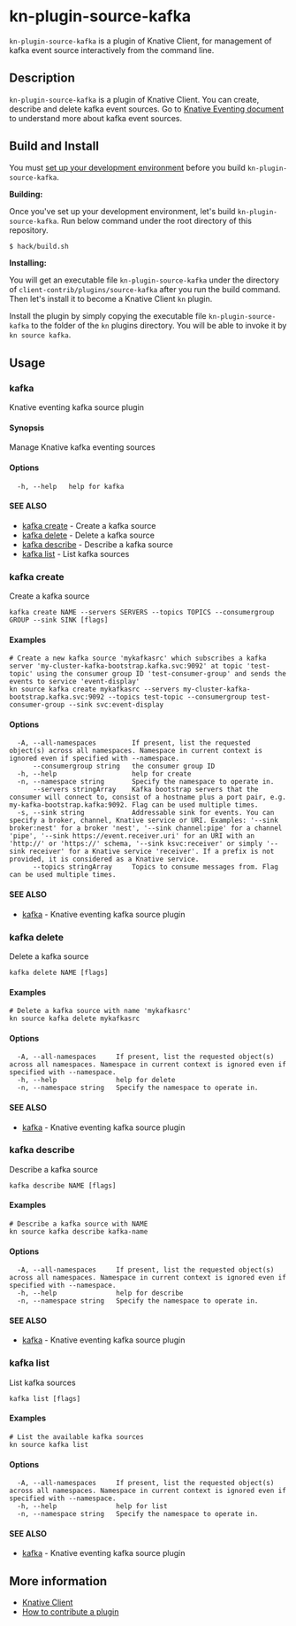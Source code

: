 # kn-plugin-source-kafka

`kn-plugin-source-kafka` is a plugin of Knative Client, for management of kafka
event source interactively from the command line.

## Description

`kn-plugin-source-kafka` is a plugin of Knative Client. You can create, describe
and delete kafka event sources. Go to
[Knative Eventing document](https://knative.dev/docs/eventing/samples/kafka/source/)
to understand more about kafka event sources.

## Build and Install

You must
[set up your development environment](https://github.com/knative/client/blob/master/docs/DEVELOPMENT.md#prerequisites)
before you build `kn-plugin-source-kafka`.

**Building:**

Once you've set up your development environment, let's build
`kn-plugin-source-kafka`. Run below command under the root directory of this
repository.

```sh
$ hack/build.sh
```

**Installing:**

You will get an executable file `kn-plugin-source-kafka` under the directory of
`client-contrib/plugins/source-kafka` after you run the build command. Then
let's install it to become a Knative Client `kn` plugin.

Install the plugin by simply copying the executable file
`kn-plugin-source-kafka` to the folder of the `kn` plugins directory. You will
be able to invoke it by `kn source kafka`.

## Usage

### kafka

Knative eventing kafka source plugin

#### Synopsis

Manage Knative kafka eventing sources

#### Options

```
  -h, --help   help for kafka
```

#### SEE ALSO

- [kafka create](#kafka-create) - Create a kafka source
- [kafka delete](#kafka-delete) - Delete a kafka source
- [kafka describe](#kafka-describe) - Describe a kafka source
- [kafka list](#kafka-list) - List kafka sources

### kafka create

Create a kafka source

```
kafka create NAME --servers SERVERS --topics TOPICS --consumergroup GROUP --sink SINK [flags]
```

#### Examples

```
# Create a new kafka source 'mykafkasrc' which subscribes a kafka server 'my-cluster-kafka-bootstrap.kafka.svc:9092' at topic 'test-topic' using the consumer group ID 'test-consumer-group' and sends the events to service 'event-display'
kn source kafka create mykafkasrc --servers my-cluster-kafka-bootstrap.kafka.svc:9092 --topics test-topic --consumergroup test-consumer-group --sink svc:event-display
```

#### Options

```
  -A, --all-namespaces         If present, list the requested object(s) across all namespaces. Namespace in current context is ignored even if specified with --namespace.
      --consumergroup string   the consumer group ID
  -h, --help                   help for create
  -n, --namespace string       Specify the namespace to operate in.
      --servers stringArray    Kafka bootstrap servers that the consumer will connect to, consist of a hostname plus a port pair, e.g. my-kafka-bootstrap.kafka:9092. Flag can be used multiple times.
  -s, --sink string            Addressable sink for events. You can specify a broker, channel, Knative service or URI. Examples: '--sink broker:nest' for a broker 'nest', '--sink channel:pipe' for a channel 'pipe', '--sink https://event.receiver.uri' for an URI with an 'http://' or 'https://' schema, '--sink ksvc:receiver' or simply '--sink receiver' for a Knative service 'receiver'. If a prefix is not provided, it is considered as a Knative service.
      --topics stringArray     Topics to consume messages from. Flag can be used multiple times.
```

#### SEE ALSO

- [kafka](#kafka) - Knative eventing kafka source plugin

### kafka delete

Delete a kafka source

```
kafka delete NAME [flags]
```

#### Examples

```
# Delete a kafka source with name 'mykafkasrc'
kn source kafka delete mykafkasrc
```

#### Options

```
  -A, --all-namespaces     If present, list the requested object(s) across all namespaces. Namespace in current context is ignored even if specified with --namespace.
  -h, --help               help for delete
  -n, --namespace string   Specify the namespace to operate in.
```

#### SEE ALSO

- [kafka](#kafka) - Knative eventing kafka source plugin

### kafka describe

Describe a kafka source

```
kafka describe NAME [flags]
```

#### Examples

```
# Describe a kafka source with NAME
kn source kafka describe kafka-name
```

#### Options

```
  -A, --all-namespaces     If present, list the requested object(s) across all namespaces. Namespace in current context is ignored even if specified with --namespace.
  -h, --help               help for describe
  -n, --namespace string   Specify the namespace to operate in.
```

#### SEE ALSO

- [kafka](#kafka) - Knative eventing kafka source plugin

### kafka list

List kafka sources

```
kafka list [flags]
```

#### Examples

```
# List the available kafka sources
kn source kafka list
```

#### Options

```
  -A, --all-namespaces     If present, list the requested object(s) across all namespaces. Namespace in current context is ignored even if specified with --namespace.
  -h, --help               help for list
  -n, --namespace string   Specify the namespace to operate in.
```

#### SEE ALSO

- [kafka](#kafka) - Knative eventing kafka source plugin

## More information

- [Knative Client](https://github.com/knative/client)
- [How to contribute a plugin](https://github.com/knative/client-contrib#how-to-contribute-a-plugin)
